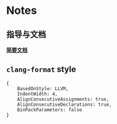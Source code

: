 # Notes
## 指导与文档
[**简要文档**](instructions.md)
## `clang-format` style
```
{ 
    BasedOnStyle: LLVM, 
    IndentWidth: 4, 
    AlignConsecutiveAssignments: true, 
    AlignConsecutiveDeclarations: true, 
    BinPackParameters: false 
}
```